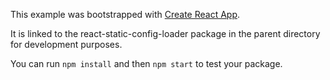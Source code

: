 This example was bootstrapped with [Create React App](https://github.com/facebook/create-react-app).

It is linked to the react-static-config-loader package in the parent directory for development purposes.

You can run `npm install` and then `npm start` to test your package.
